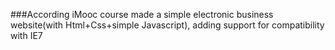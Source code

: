 ###According iMooc course made a simple electronic business website(with Html+Css+simple Javascript), adding support for compatibility with IE7
